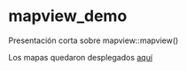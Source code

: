 
# mapview_demo

Presentación corta sobre mapview::mapview()

Los mapas quedaron desplegados [aquí](https://sporella.github.io/mapview_demo/)

